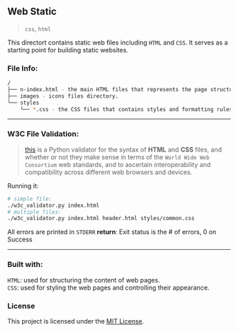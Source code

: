 ## Web Static
> `css`, `html`

This directort contains static web files including `HTML` and `CSS`. It serves as a starting point for building static websites.

### File Info:
```bash
/
├── n-index.html - the main HTML files that represents the page structures of each webpage.
├── images - icons files directory.
└── styles
    └── *.css - the CSS files that contains styles and formatting rules for the web pages.
```

---
### W3C File Validation:
> [this](./w3c_validator.py) is a Python validator for the syntax of **HTML** and **CSS** files, and whether or not they make sense in terms of the `World Wide Web Consortium` web standards, and to ascertain interoperability and compatibility across different web browsers and devices.

Running it:
```bash
# simple file:
./w3c_validator.py index.html
# multiple files:
./w3c_validator.py index.html header.html styles/common.css
```
All errors are printed in `STDERR`
**return**:
Exit status is the # of errors, 0 on Success

---
### Built with:
`HTML`: used for structuring the content of web pages.  
`CSS`: used for styling the web pages and controlling their appearance.

### License
This project is licensed under the [MIT License](../LICENSE).
